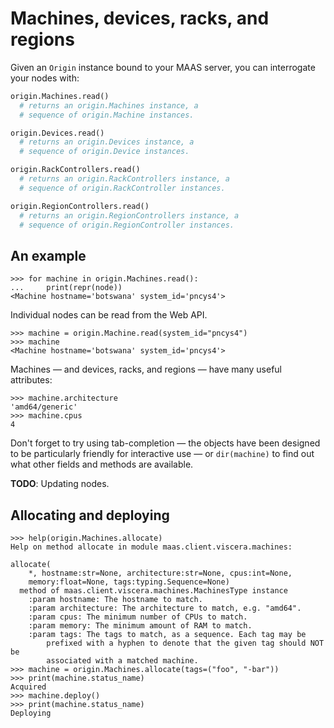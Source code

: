 <h1>Machines, devices, racks, and regions</h1>

Given an ``Origin`` instance bound to your MAAS server, you can
interrogate your nodes with:

```python
origin.Machines.read()
  # returns an origin.Machines instance, a
  # sequence of origin.Machine instances.

origin.Devices.read()
  # returns an origin.Devices instance, a
  # sequence of origin.Device instances.

origin.RackControllers.read()
  # returns an origin.RackControllers instance, a
  # sequence of origin.RackController instances.

origin.RegionControllers.read()
  # returns an origin.RegionControllers instance, a
  # sequence of origin.RegionController instances.
```


## An example

```pycon
>>> for machine in origin.Machines.read():
...     print(repr(node))
<Machine hostname='botswana' system_id='pncys4'>
```

Individual nodes can be read from the Web API.

```pycon
>>> machine = origin.Machine.read(system_id="pncys4")
>>> machine
<Machine hostname='botswana' system_id='pncys4'>
```

Machines — and devices, racks, and regions — have many useful
attributes:

```pycon
>>> machine.architecture
'amd64/generic'
>>> machine.cpus
4
```

Don't forget to try using tab-completion — the objects have been
designed to be particularly friendly for interactive use — or
``dir(machine)`` to find out what other fields and methods are
available.

__TODO__: Updating nodes.


## Allocating and deploying

```pycon
>>> help(origin.Machines.allocate)
Help on method allocate in module maas.client.viscera.machines:

allocate(
    *, hostname:str=None, architecture:str=None, cpus:int=None,
    memory:float=None, tags:typing.Sequence=None)
  method of maas.client.viscera.machines.MachinesType instance
    :param hostname: The hostname to match.
    :param architecture: The architecture to match, e.g. "amd64".
    :param cpus: The minimum number of CPUs to match.
    :param memory: The minimum amount of RAM to match.
    :param tags: The tags to match, as a sequence. Each tag may be
        prefixed with a hyphen to denote that the given tag should NOT be
        associated with a matched machine.
>>> machine = origin.Machines.allocate(tags=("foo", "-bar"))
>>> print(machine.status_name)
Acquired
>>> machine.deploy()
>>> print(machine.status_name)
Deploying
```
